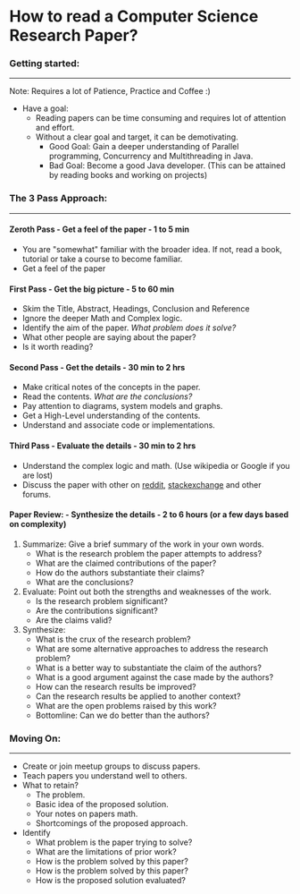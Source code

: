 # How to read a Computer Science Research Paper?

### Getting started:
---
Note: Requires a lot of Patience, Practice and Coffee :)

- Have a goal:
  - Reading papers can be time consuming and requires lot of attention and effort.
  - Without a clear goal and target, it can be demotivating.
      - Good Goal: Gain a deeper understanding of Parallel programming, Concurrency and Multithreading in Java.
      - Bad Goal: Become a good Java developer. (This can be attained by reading books and working on projects)

### The 3 Pass Approach:
---
#### Zeroth Pass - Get a feel of the paper - 1 to 5 min
- You are "somewhat" familiar with the broader idea. If not, read a book, tutorial or take a course to become familiar.
- Get a feel of the paper


#### First Pass - Get the big picture - 5 to 60 min
- Skim the Title, Abstract, Headings, Conclusion and Reference
- Ignore the deeper Math and Complex logic.
- Identify the aim of the paper. *What problem does it solve?*
- What other people are saying about the paper?
- Is it worth reading?

#### Second Pass - Get the details - 30 min to 2 hrs
- Make critical notes of the concepts in the paper.
- Read the contents. *What are the conclusions?*
- Pay attention to diagrams, system models and graphs.
- Get a High-Level understanding of the contents.
- Understand and associate code or implementations.

#### Third Pass - Evaluate the details - 30 min to 2 hrs
- Understand the complex logic and math. (Use wikipedia or Google if you are lost)
- Discuss the paper with other on [reddit](https://www.reddit.com/r/csbooks/), [stackexchange](https://cstheory.stackexchange.com/questions/1168/what-papers-should-everyone-read) and other forums.

#### Paper Review: - Synthesize the details - 2 to 6 hours (or a few days based on complexity)
1. Summarize: Give a brief summary of the work in  your  own  words.
	- What is the research problem the paper attempts to address?
	- What are the claimed contributions of the paper?
	- How do the authors substantiate their claims?
	- What are the conclusions?
2. Evaluate: Point out both the strengths and weaknesses of the work.
	- Is the research problem significant?
	- Are the contributions significant?
	- Are the claims valid?
3. Synthesize:
	- What is the crux of the research problem?
	- What are some alternative approaches to address the research problem?
	- What is a better way to substantiate the claim of the authors?
	- What is a good argument against the case made by the authors?
	- How can the research results be improved?
	- Can the research results be applied to another context?
	- What are the open problems raised by this work?
	- Bottomline: Can we do better than the authors?

### Moving On:
---
- Create or join meetup groups to discuss papers.
- Teach papers you understand well to others.
- What to retain?
  * The problem.
  * Basic idea of the proposed solution.
  * Your notes on papers math.
  * Shortcomings of the proposed approach.
- Identify
  * What problem is the paper trying to solve?
  * What are the limitations of prior work?
  * How is the problem solved by this paper?
  * How is the problem solved by this paper?
  * How is the proposed solution evaluated?
